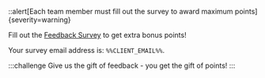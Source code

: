 ::alert[Each team member must fill out the survey to award maximum points]{severity=warning}

Fill out the [Feedback Survey](https://docs.google.com/forms/d/e/1FAIpQLSdiV9V1bQLC6puv6ScB-KC5Ub3UDZqU2qT2r6gEHHvM4Hbmbw/viewform?usp=pp_url&entry.1754664065=%%CLIENT_EMAIL%%) to get extra bonus points!

Your survey email address is: `%%CLIENT_EMAIL%%`.

:::challenge
Give us the gift of feedback - you get the gift of points!
:::
